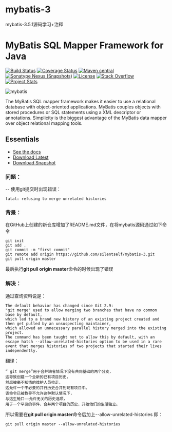 # mybatis-3

mybatis-3.5.1源码学习+注释

MyBatis SQL Mapper Framework for Java
=====================================

[![Build Status](https://travis-ci.org/mybatis/mybatis-3.svg?branch=master)](https://travis-ci.org/mybatis/mybatis-3)
[![Coverage Status](https://coveralls.io/repos/mybatis/mybatis-3/badge.svg?branch=master&service=github)](https://coveralls.io/github/mybatis/mybatis-3?branch=master)
[![Maven central](https://maven-badges.herokuapp.com/maven-central/org.mybatis/mybatis/badge.svg)](https://maven-badges.herokuapp.com/maven-central/org.mybatis/mybatis)
[![Sonatype Nexus (Snapshots)](https://img.shields.io/nexus/s/https/oss.sonatype.org/org.mybatis/mybatis.svg)](https://oss.sonatype.org/content/repositories/snapshots/org/mybatis/mybatis/)
[![License](http://img.shields.io/:license-apache-brightgreen.svg)](http://www.apache.org/licenses/LICENSE-2.0.html)
[![Stack Overflow](http://img.shields.io/:stack%20overflow-mybatis-brightgreen.svg)](http://stackoverflow.com/questions/tagged/mybatis)
[![Project Stats](https://www.openhub.net/p/mybatis/widgets/project_thin_badge.gif)](https://www.openhub.net/p/mybatis)

![mybatis](http://mybatis.github.io/images/mybatis-logo.png)

The MyBatis SQL mapper framework makes it easier to use a relational database with object-oriented applications.
MyBatis couples objects with stored procedures or SQL statements using a XML descriptor or annotations.
Simplicity is the biggest advantage of the MyBatis data mapper over object relational mapping tools.

Essentials
----------

* [See the docs](http://mybatis.github.io/mybatis-3)
* [Download Latest](https://github.com/mybatis/mybatis-3/releases)
* [Download Snapshot](https://oss.sonatype.org/content/repositories/snapshots/org/mybatis/mybatis/)

### 问题：
-- 使用git提交时出现错误：
```$xslt
fatal: refusing to merge unrelated histories
```
### 背景：

在GitHub上创建的新仓库增加了README.md文件，在将mybatis源码通过如下命令
```$xslt
git init 
git add .
git commit -m "first commit"
git remote add origin https://github.com/silentself/mybatis-3.git
git pull origin master
```
最后执行**git pull origin master**命令的时候出现了错误

### 解决：
通过查询资料说是：
```$xslt
The default behavior has changed since Git 2.9:
"git merge" used to allow merging two branches that have no common base by default, 
which led to a brand new history of an existing project created and then get pulled by an unsuspecting maintainer, 
which allowed an unnecessary parallel history merged into the existing project. 
The command has been taught not to allow this by default, with an escape hatch --allow-unrelated-histories option to be used in a rare event that merges histories of two projects that started their lives independently.
```
翻译：
```$xslt
“ git merge”用于合并缺省情况下没有共同基础的两个分支，
这导致创建一个全新的已有项目历史，
然后被毫不知情的维护人员拉走，
这允许一个不必要的并行历史合并到现有项目中。 
该命令已被教导不允许这种默认情况下，
与逃生舱口——允许无关的历史选项，
用于一个罕见的事件，合并两个项目的历史，开始他们的生活独立。
```
所以需要在**git pull origin master**命令后加上--allow-unrelated-histories
即：
```$xslt
git pull origin master --allow-unrelated-histories
```